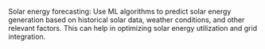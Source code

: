 Solar energy forecasting: Use ML algorithms to predict solar energy generation based on historical solar data, weather conditions, and other relevant factors. This can help in optimizing solar energy utilization and grid integration.
